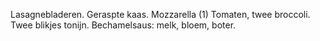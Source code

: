 Lasagnebladeren. 
Geraspte kaas. 
Mozzarella (1) 
Tomaten, twee broccoli. 
Twee blikjes tonijn. 
Bechamelsaus: melk, bloem, boter.
